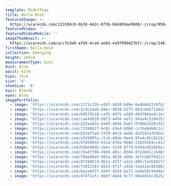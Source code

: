 ```yaml
---
template: ModelPage
title: Bella Rose
featuredImage: >-
  https://ucarecdn.com/133598c8-6b30-442c-873b-bbd459ae9b08/-/crop/9504x5234/0,0/-/preview/
featuredVideo: ''
featuredVideoMobile: ''
imageThumbnail: >-
  https://ucarecdn.com/acc7e3e0-afd4-4cad-ae03-ea97990427bf/-/crop/1463x2135/0,0/-/preview/
firstName: Bella Rose
collection: Emerging
height: 169cm
measurementType: bust
bust: 81cm
waist: 62cm
hips: 75cm
size: '6'
shoeSize: '8'
hair: Blonde
eyes: Blue
imagePortfolio:
  - image: 'https://ucarecdn.com/1175c22b-e26f-4830-b09e-6e4b8452c9fd/'
  - image: 'https://ucarecdn.com/3c4c2aeb-b0ec-4658-b2f5-063c0ab72a8d/'
  - image: 'https://ucarecdn.com/69575b18-cafb-4675-a100-4b0706ae8c1e/'
  - image: 'https://ucarecdn.com/cae4d828-d8f3-4456-abf2-99aa4c520435/'
  - image: 'https://ucarecdn.com/422aa82e-8a69-4046-8a62-070062a58242/'
  - image: 'https://ucarecdn.com/73390627-6c8c-43e4-b068-cc76e8eb0c1c/'
  - image: 'https://ucarecdn.com/b43af5a8-1970-46c5-aebb-da3142a3d3be/'
  - image: 'https://ucarecdn.com/a55d89fa-c5cb-40de-9ee4-9fe4c85c8228/'
  - image: 'https://ucarecdn.com/97a5965d-e51a-47ba-960e-22b591b9cc43/'
  - image: 'https://ucarecdn.com/03be98d5-cb4c-4150-8ff9-ba9dc0556b8e/'
  - image: 'https://ucarecdn.com/c9adff96-49dd-40cc-8504-d7e369cccbd8/'
  - image: 'https://ucarecdn.com/f6be66ed-902a-4616-a6b6-3efcdd5f4d21/'
  - image: 'https://ucarecdn.com/8f288614-9b1a-4537-a2a1-d0bcfa2b582f/'
  - image: 'https://ucarecdn.com/f2032283-de53-4f1f-ad1b-1aad1ac08106/'
  - image: 'https://ucarecdn.com/bece64ff-3e6f-4b3d-ba72-ea6b58c9440a/'
  - image: 'https://ucarecdn.com/d74f1afc-bbbf-4b68-9c77-00e485bc2625/'
---
```


